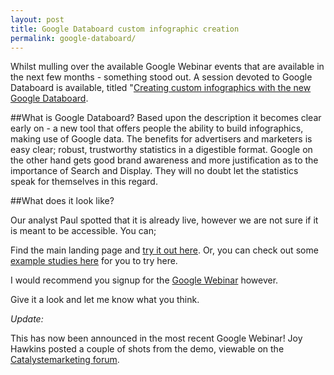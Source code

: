 ```yaml
---
layout: post
title: Google Databoard custom infographic creation
permalink: google-databoard/
---
```

Whilst mulling over the available Google Webinar events that are available in the next few months - something stood out. A session devoted to Google Databoard is available, titled "[Creating custom infographics with the new Google Databoard](http://www.google.com/think/webinars/custom-infographics-databoard.html).

##What is Google Databoard?
Based upon the description it becomes clear early on - a new tool that offers people the ability to build infographics, making use of Google data. The benefits for advertisers and marketers is easy clear; robust, trustworthy statistics in a digestible format. Google on the other hand gets good brand awareness and more justification as to the importance of Search and Display. They will no doubt let the statistics speak for themselves in this regard.

##What does it look like?

Our analyst Paul spotted that it is already live, however we are not sure if it is meant to be accessible. You can;

Find the main landing page and [try it out here](http://bynd-data-board-dev.appspot.com/). Or, you can check out some [example studies here](http://bynd-data-board-dev.appspot.com/theme/1/) for you to try here.

I would recommend you signup for the [Google Webinar](http://vshow.on24.com/vshow/learnwebinars) however.

Give it a look and let me know what you think.

*Update:*

This has now been announced in the most recent Google Webinar! Joy Hawkins posted a couple of shots from the demo, viewable on the [Catalystemarketing forum](http://localsearchforum.catalystemarketing.com/internet-marketing/8439-new-google-databoard.html).